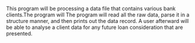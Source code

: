 This program will be processing a data file that contains various bank clients.The program will
The program will read all the raw data, parse it in a structure manner, and then prints out the data record.
A user afterward will be able to analyse a client data for any future loan consideration that are presented.




